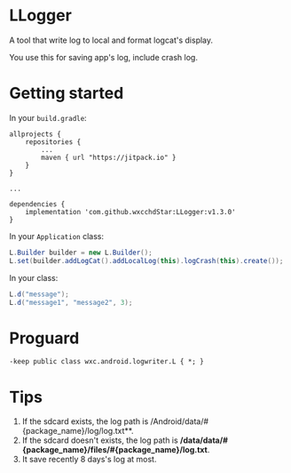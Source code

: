 # LLogger
A tool that write log to local and format logcat's display.

You use this for saving app's log, include crash log.

# Getting started
In your `build.gradle`:

```
allprojects {
    repositories {
		...
	    maven { url "https://jitpack.io" }
    }
}

...

dependencies {
    implementation 'com.github.wxcchdStar:LLogger:v1.3.0'
}
```
In your `Application` class:
``` java
L.Builder builder = new L.Builder();
L.set(builder.addLogCat().addLocalLog(this).logCrash(this).create());
```

In your class:
``` java
L.d("message");
L.d("message1", "message2", 3);
```

# Proguard
```
-keep public class wxc.android.logwriter.L { *; }
```

# Tips
1. If the sdcard exists, the log path is /Android/data/#{package_name}/log/log.txt**.
2. If the sdcard doesn't exists, the log path is **/data/data/#{package_name}/files/#{package_name}/log.txt**.
3. It save recently 8 days's log at most.
